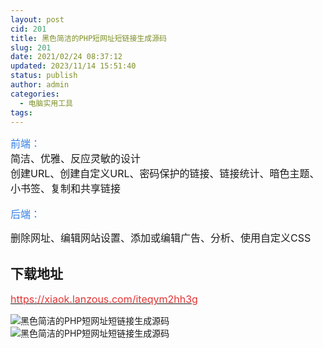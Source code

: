 ```yaml
---
layout: post
cid: 201
title: 黑色简洁的PHP短网址短链接生成源码
slug: 201
date: 2021/02/24 08:37:12
updated: 2023/11/14 15:51:40
status: publish
author: admin
categories: 
  - 电脑实用工具
tags: 
---
```



<div alt="潮男心博客 www.cnx0.com" >
				<span style="font-size:16px;color:#337FE5;">前端：</span><br />
<span style="font-size:16px;">简洁、优雅、反应灵敏的设计</span><br />
<span style="font-size:16px;">创建URL、创建自定义URL、密码保护的链接、链接统计、暗色主题、小书签、复制和共享链接</span><br />
<br />
<span style="font-size:16px;color:#337FE5;">后端：</span><br />
<p>
	<span style="font-size:16px;">删除网址、编辑网站设置、添加或编辑广告、分析、使用自定义CSS</span> 
</p>
<p>
	<span style="font-size:16px;"><h2>下载地址</h2></span><a href="https://xiaok.lanzous.com/iteqym2hh3g" target="_blank"><span style="color:#E53333;font-size:16px;">https://xiaok.lanzous.com/iteqym2hh3g</span></a> 
</p>
<img src="https://www.kjsv.com/download/image/2021/02/23/20210223235535_485590.jpg" alt="黑色简洁的PHP短网址短链接生成源码" title="黑色简洁的PHP短网址短链接生成源码" align="" /><img src="https://www.kjsv.com/download/image/2021/02/23/20210223235535_807286.jpg" alt="黑色简洁的PHP短网址短链接生成源码" title="黑色简洁的PHP短网址短链接生成源码" align="" />			</div>
			